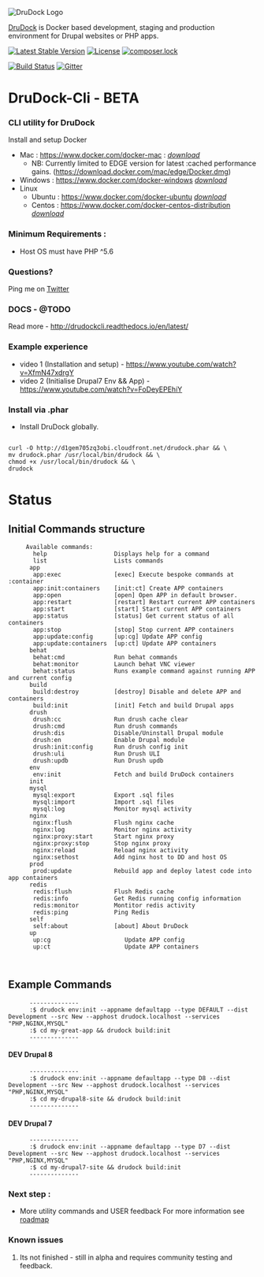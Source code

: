 ![DruDock Logo](https://s3.eu-west-2.amazonaws.com/drudock/DruDockLogo.jpg)

[DruDock](https://www.4alldigital.io/drudock) is Docker based development, staging and production environment for Drupal websites or PHP apps.

[![Latest Stable Version](https://poser.pugx.org/drudock/cli/v/stable)](https://packagist.org/packages/drudock/cli)
[![License](https://poser.pugx.org/drudock/cli/license)](https://packagist.org/packages/drudock/cli)
[![composer.lock](https://poser.pugx.org/drudock/cli/composerlock)](https://packagist.org/packages/drudock/cli)

[![Build Status](https://travis-ci.org/4AllDigital/DruDockCli.svg?branch=master)](https://travis-ci.org/4AllDigital/DruDockCli)
[![Gitter](https://badges.gitter.im/Join%20Chat.svg)](https://gitter.im/DruDockCli/Lobby?utm_source=badge&utm_medium=badge&utm_campaign=pr-badge)


# DruDock-Cli - BETA
### CLI utility for DruDock

Install and setup Docker
  
- Mac : https://www.docker.com/docker-mac : 
[_download_](https://store.docker.com/editions/community/docker-ce-desktop-mac)
  - NB: Currently limited to EDGE version for latest :cached performance gains. (https://download.docker.com/mac/edge/Docker.dmg)
- Windows : https://www.docker.com/docker-windows
[_download_](https://store.docker.com/editions/community/docker-ce-desktop-windows)
- Linux
  - Ubuntu : https://www.docker.com/docker-ubuntu
  [_download_](https://store.docker.com/editions/community/docker-ce-server-ubuntu)
  - Centos : https://www.docker.com/docker-centos-distribution
  [_download_](https://store.docker.com/editions/community/docker-ce-server-centos)
   
### Minimum Requirements : 
- Host OS must have PHP ^5.6

### Questions?
  Ping me on [Twitter](http://twitter.com/@4alldigital)
  
### DOCS - @TODO
  Read more - http://drudockcli.readthedocs.io/en/latest/
  
### Example experience
   - video 1 (Installation and setup) - https://www.youtube.com/watch?v=XfmN47xdrgY
   - video 2 (Initialise Drupal7 Env && App) - https://www.youtube.com/watch?v=FoDeyEPEhiY
   
### Install via .phar
  - Install DruDock globally.
  
  ``` 
  
  curl -O http://d1gem705zq3obi.cloudfront.net/drudock.phar && \
  mv drudock.phar /usr/local/bin/drudock && \
  chmod +x /usr/local/bin/drudock && \
  drudock
  
  ```

# Status
## Initial Commands structure
```
     Available commands:
       help                   Displays help for a command
       list                   Lists commands
      app
       app:exec               [exec] Execute bespoke commands at :container
       app:init:containers    [init:ct] Create APP containers
       app:open               [open] Open APP in default browser.
       app:restart            [restart] Restart current APP containers
       app:start              [start] Start current APP containers
       app:status             [status] Get current status of all containers
       app:stop               [stop] Stop current APP containers
       app:update:config      [up:cg] Update APP config
       app:update:containers  [up:ct] Update APP containers
      behat
       behat:cmd              Run behat commands
       behat:monitor          Launch behat VNC viewer
       behat:status           Runs example command against running APP and current config
      build
       build:destroy          [destroy] Disable and delete APP and containers
       build:init             [init] Fetch and build Drupal apps
      drush
       drush:cc               Run drush cache clear 
       drush:cmd              Run drush commands 
       drush:dis              Disable/Uninstall Drupal module
       drush:en               Enable Drupal module
       drush:init:config      Run drush config init
       drush:uli              Run Drush ULI
       drush:updb             Run Drush updb
      env
       env:init               Fetch and build DruDock containers
      init
      mysql
       mysql:export           Export .sql files
       mysql:import           Import .sql files
       mysql:log              Monitor mysql activity
      nginx
       nginx:flush            Flush nginx cache
       nginx:log              Monitor nginx activity
       nginx:proxy:start      Start nginx proxy
       nginx:proxy:stop       Stop nginx proxy
       nginx:reload           Reload nginx activity
       nginx:sethost          Add nginx host to DD and host OS
      prod
       prod:update            Rebuild app and deploy latest code into app containers
      redis
       redis:flush            Flush Redis cache
       redis:info             Get Redis running config information
       redis:monitor          Montitor redis activity
       redis:ping             Ping Redis
      self
       self:about             [about] About DruDock
      up
       up:cg                     Update APP config
       up:ct                     Update APP containers

       
```

## Example Commands
```
      --------------
      :$ drudock env:init --appname defaultapp --type DEFAULT --dist Development --src New --apphost drudock.localhost --services "PHP,NGINX,MYSQL"
      :$ cd my-great-app && drudock build:init
      --------------
```    
#### DEV Drupal 8  
```
      --------------
      :$ drudock env:init --appname defaultapp --type D8 --dist Development --src New --apphost drudock.localhost --services "PHP,NGINX,MYSQL"
      :$ cd my-drupal8-site && drudock build:init
      --------------
```   
#### DEV Drupal 7
```
      --------------
      :$ drudock env:init --appname defaultapp --type D7 --dist Development --src New --apphost drudock.localhost --services "PHP,NGINX,MYSQL"
      :$ cd my-drupal7-site && drudock build:init
      --------------
```

### Next step :

 - More utility commands and USER feedback
For more information see [roadmap](https://github.com/4AllDigital/DruDockCli/blob/master/roadmap.md)

### Known issues

1. Its not finished - still in alpha and requires community testing and feedback.
